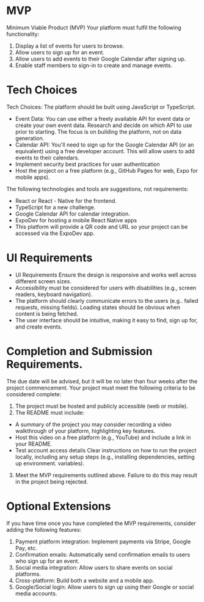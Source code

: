 # MVP
Minimum Viable Product (MVP) Your platform must fulfil the following functionality: 
1. Display a list of events for users to browse. 
2. Allow users to sign up for an event. 
3. Allow users to add events to their Google Calendar after signing up. 
4. Enable staff members to sign-in to create and manage events.

# Tech Choices
Tech Choices: The platform should be built using JavaScript or TypeScript. 
- Event Data: You can use either a freely available API for event data or create your own event data. Research and decide on which API to use prior to starting. The focus is on building the platform, not on data generation. 
- Calendar API: You'll need to sign up for the Google Calendar API (or an equivalent) using a free developer account. This will allow users to add events to their calendars. 
- Implement security best practices for user authentication 
- Host the project on a free platform (e.g., GitHub Pages for web, Expo for mobile apps). 

The following technologies and tools are suggestions, not requirements: 
- React or React - Native for the frontend. 
- TypeScript for a new challenge. 
- Google Calendar API for calendar integration. 
- ExpoDev for hosting a mobile React Native apps
- This platform will provide a QR code and URL so your project can be accessed via the ExpoDev app.

# UI Requirements
- UI Requirements Ensure the design is responsive and works well across different screen sizes. 
- Accessibility must be considered for users with disabilities (e.g., screen readers, keyboard navigation). 
- The platform should clearly communicate errors to the users (e.g.. failed requests, missing fields). Loading states should be obvious when content is being fetched. 
- The user interface should be intuitive, making it easy to find, sign up for, and create events.

# Completion and Submission Requirements. 
The due date will be advised, but it will be no later than four weeks after the project commencement. Your project must meet the following criteria to be considered complete: 
1. The project must be hosted and publicly accessible (web or mobile). 
2. The README must include: 
- A summary of the project you may consider recording a video walkthrough of your platform, highlighting key features. 
- Host this video on a free platform (e.g., YouTube) and include a link in your README. 
- Test account access details Clear instructions on how to run the project locally, including any setup steps (e.g., installing dependencies, setting up environment. variables). 
3. Meet the MVP requirements outlined above. Failure to do this may result in the project being rejected.

# Optional Extensions
If you have time once you have completed the MVP requirements, consider adding the following features: 
1. Payment platform integration: Implement payments via Stripe, Google Pay, etc. 
2. Confirmation emails: Automatically send confirmation emails to users who sign up for an event. 
3. Social media integration: Allow users to share events on social platforms. 
4. Cross-platform: Build both a website and a mobile app. 
5. Google/Social login: Allow users to sign up using their Google or social media accounts.